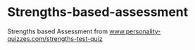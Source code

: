 # Strengths-based-assessment
Strengths based Assessment from www.personality-quizzes.com/strengths-test-quiz
